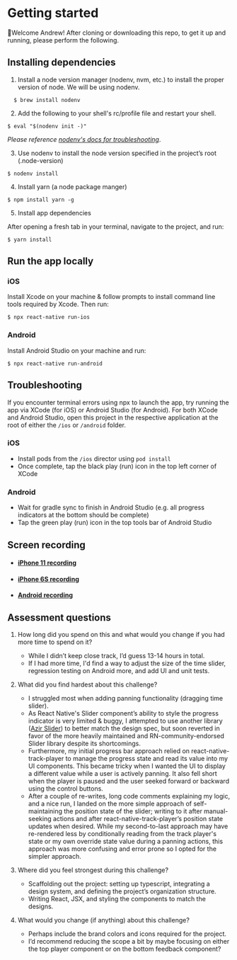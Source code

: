 # Getting started

👋Welcome Andrew!
After cloning or downloading this repo, to get it up and running, please perform the following.

## Installing dependencies
1. Install a node version manager (nodenv, nvm, etc.) to install the proper version of node. We will be using nodenv.
```
  $ brew install nodenv
```

2. Add the following to your shell's rc/profile file and restart your shell.
```
$ eval "$(nodenv init -)"
```
_Please reference [nodenv's docs for troubleshooting](https://nicedoc.io/nodenv/nodenv)_.

3. Use nodenv to install the node version specified in the project’s root (.node-version)

```
$ nodenv install
```

4. Install yarn (a node package manger)

```
$ npm install yarn -g
```

5. Install app dependencies

After opening a fresh tab in your terminal, navigate to the project, and run:
```
$ yarn install
```

## Run the app locally
### iOS

Install Xcode on your machine & follow prompts to install command line tools required by Xcode. Then run:
```
$ npx react-native run-ios
```

### Android

Install Android Studio on your machine and run:
```
$ npx react-native run-android
```



## Troubleshooting
If you encounter terminal errors using npx to launch the app, try running the app via XCode (for iOS) or Android Studio (for Android). For both XCode and Android Studio, open this project in the respective application at the root of either the `/ios` or `/android` folder.

### iOS
- Install pods from the `/ios` director using `pod install`
- Once complete, tap the black play (run) icon in the top left corner of XCode

### Android
- Wait for gradle sync to finish in Android Studio (e.g. all progress indicators at the bottom should be complete)
- Tap the green play (run) icon in the top tools bar of Android Studio


## Screen recording
- #### [iPhone 11 recording](https://www.loom.com/share/63e3cbf224f04a2c8de223c23686061d)
- #### [iPhone 6S recording](https://www.loom.com/share/b704ebb5b38446c99b418ae8d17008cd)
- #### [Android recording](https://www.loom.com/share/2e926347b6d64c6f9b56026c12b1c314)

## Assessment questions
1. How long did you spend on this and what would you change if you had more time to spend on it?
    - While I didn’t keep close track, I’d guess 13-14 hours in total.
    - If I had more time, I'd find a way to adjust the size of the time slider, regression testing on Android more, and add UI and unit tests.

2. What did you find hardest about this challenge?
    - I struggled most when adding panning functionality (dragging time slider).
    - As React Native's Slider component’s ability to style the progress indicator is very limited & buggy, I attempted to use another library ([Azir Slider](https://azir.io/docs/components/core/slider)) to better match the design spec, but soon reverted in favor of the more heavily maintained and RN-community-endorsed Slider library despite its shortcomings.
    - Furthermore, my initial progress bar approach relied on react-native-track-player to manage the progress state and read its value into my UI components. This became tricky when I wanted the UI to display a different value while a user is actively panning. It also fell short when the player is paused and the user seeked forward or backward using the control buttons.
    - After a couple of re-writes, long code comments explaining my logic, and a nice run, I landed on the more simple approach of self-maintaining the position state of the slider; writing to it after manual-seeking actions and after react-native-track-player’s position state updates when desired. While my second-to-last approach may have re-rendered less by conditionally reading from the track player's state or my own override state value during a panning actions, this approach was more confusing and error prone so I opted for the simpler approach.

3. Where did you feel strongest during this challenge?
    - Scaffolding out the project: setting up typescript, integrating a design system, and defining the project’s organization structure.
    - Writing React, JSX, and styling the components to match the designs.
4. What would you change (if anything) about this challenge?
    - Perhaps include the brand colors and icons required for the project.
    - I’d recommend reducing the scope a bit by maybe focusing on either the top player component or on the bottom feedback component?
